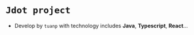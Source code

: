 # **`Jdot project`**

- Develop by `tuanp` with technology includes **Java**, **Typescript**, **React**...
